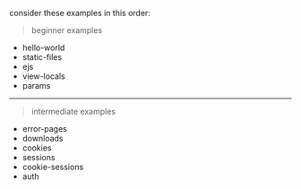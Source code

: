 consider these examples in this order:

> beginner examples

- hello-world
- static-files
- ejs
- view-locals
- params

---

> intermediate examples

- error-pages
- downloads
- cookies
- sessions
- cookie-sessions
- auth
